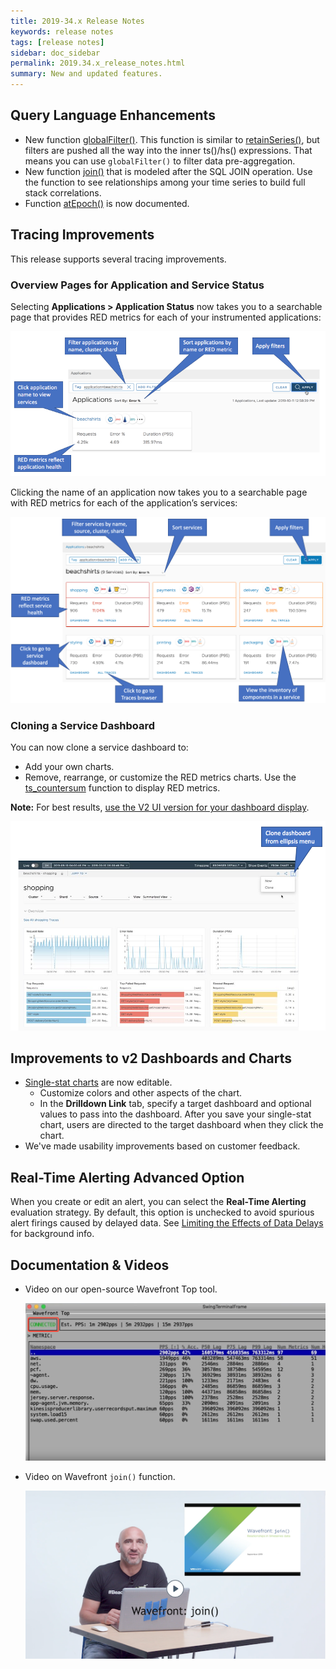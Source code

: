 ```yaml
---
title: 2019-34.x Release Notes
keywords: release notes
tags: [release notes]
sidebar: doc_sidebar
permalink: 2019.34.x_release_notes.html
summary: New and updated features.
---
```


## Query Language Enhancements

* New function [globalFilter()](ts_globalFilter.html). This function is similar to [retainSeries()](ts_retainSeries.html), but filters are pushed all the way into the inner ts()/hs() expressions. That means you can use `globalFilter()` to filter data pre-aggregation.
* New function [join()](query_language_series_joining.html) that is modeled after the SQL JOIN operation. Use the function to see relationships among your time series to build full stack correlations.
* Function [atEpoch()](ts_atEpoch.html) is now documented.

## Tracing Improvements

This release supports several tracing improvements.

### Overview Pages for Application and Service Status

Selecting **Applications > Application Status** now takes you to a searchable page that provides RED metrics for each of your instrumented applications:

![app inventory](images/tracing_application_status.png)

Clicking the name of an application now takes you to a searchable page with RED metrics for each of the application’s services:

![app services](images/tracing_app_services.png)


### Cloning a Service Dashboard

You can now clone a service dashboard to:
* Add your own charts.
* Remove, rearrange, or customize the RED metrics charts. Use the [ts_countersum](ts_countersum.html) function to display RED metrics.

**Note:** For best results, [use the V2 UI version for your dashboard display](users_account_managing.html#switch-between-ui-versions).

![app services clone](images/tracing_services_clone.png)

## Improvements to v2 Dashboards and Charts

* [Single-stat charts](ui_chart_reference.html#single-stat-chart) are now editable.
  - Customize colors and other aspects of the chart.
  - In the **Drilldown Link** tab, specify a target dashboard and optional values to pass into the dashboard. After you save your single-stat chart, users are directed to the target dashboard when they click the chart.
* We've made usability improvements based on customer feedback.

## Real-Time Alerting Advanced Option

When you create or edit an alert, you can select the **Real-Time Alerting** evaluation strategy. By default, this option is unchecked to avoid spurious alert firings caused by delayed data. See [Limiting the Effects of Data Delays](alerts_delayed_data.html) for background info.


## Documentation & Videos

* Video on our open-source Wavefront Top tool.

  <p><a href="https://youtu.be/XROitQwFCJs" target="_blank"><img src="/images/v_wavefront_top.png" style="width: 700px;" alt="Wavefront top video"/></a></p>

* Video on Wavefront `join()` function.

  <p><a href="https://www.youtube.com/watch?v=SZhU8AO-SVk&list=PLmp0id7yKiEdaWcjNtGikcyqpNcPNbn_K&index=22&t=0s"><img src="/images/v_join.png" style="width: 700px;"/></a></p>
